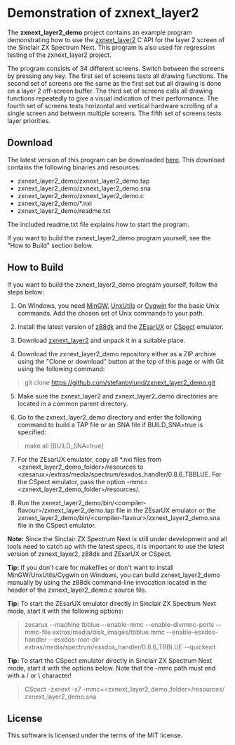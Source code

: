 # Demonstration of zxnext_layer2

The **zxnext_layer2_demo** project contains an example program demonstrating
how to use the [zxnext_layer2](https://github.com/stefanbylund/zxnext_layer2)
C API for the layer 2 screen of the Sinclair ZX Spectrum Next. This program is
also used for regression testing of the zxnext_layer2 project.

The program consists of 34 different screens. Switch between the screens by
pressing any key. The first set of screens tests all drawing functions. The
second set of screens are the same as the first set but all drawing is done on a
layer 2 off-screen buffer. The third set of screens calls all drawing functions
repeatedly to give a visual indication of their performance. The fourth set of
screens tests horizontal and vertical hardware scrolling of a single screen and
between multiple screens. The fifth set of screens tests layer priorities.

## Download

The latest version of this program can be downloaded [here](build/zxnext_layer2_demo.zip).
This download contains the following binaries and resources:

* zxnext_layer2_demo/zxnext_layer2_demo.tap
* zxnext_layer2_demo/zxnext_layer2_demo.sna
* zxnext_layer2_demo/zxnext_layer2_demo.c
* zxnext_layer2_demo/*.nxi
* zxnext_layer2_demo/readme.txt

The included readme.txt file explains how to start the program.

If you want to build the zxnext_layer2_demo program yourself, see the "How to Build"
section below.

## How to Build

If you want to build the zxnext_layer2_demo program yourself, follow the steps
below:

1. On Windows, you need [MinGW](http://www.mingw.org/),
[UnxUtils](https://sourceforge.net/projects/unxutils/) or
[Cygwin](https://www.cygwin.com/) for the basic Unix commands. Add the chosen
set of Unix commands to your path.

2. Install the latest version of [z88dk](https://github.com/z88dk/z88dk) and the
[ZEsarUX](https://sourceforge.net/projects/zesarux/) or
[CSpect](https://dailly.blogspot.se/) emulator.

3. Download [zxnext_layer2](https://github.com/stefanbylund/zxnext_layer2/blob/master/build/zxnext_layer2.zip)
and unpack it in a suitable place.

4. Download the zxnext_layer2_demo repository either as a ZIP archive using the
"Clone or download" button at the top of this page or with Git using the
following command:

> git clone https://github.com/stefanbylund/zxnext_layer2_demo.git

5. Make sure the zxnext_layer2 and zxnext_layer2_demo directories are located in
a common parent directory.

6. Go to the zxnext_layer2_demo directory and enter the following command to
build a TAP file or an SNA file if BUILD_SNA=true is specified:

> make all [BUILD_SNA=true]

7. For the ZEsarUX emulator, copy all *.nxi files from \<zxnext_layer2_demo_folder\>/resources
to \<zesarux\>/extras/media/spectrum/esxdos_handler/0.8.6_TBBLUE. For the CSpect
emulator, pass the option -mmc=\<zxnext_layer2_demo_folder\>/resources/.

8. Run the zxnext_layer2_demo/bin/\<compiler-flavour\>/zxnext_layer2_demo.tap
file in the ZEsarUX emulator or the
zxnext_layer2_demo/bin/\<compiler-flavour\>/zxnext_layer2_demo.sna file in the
CSpect emulator.

**Note:** Since the Sinclair ZX Spectrum Next is still under development and all
tools need to catch up with the latest specs, it is important to use the latest
version of zxnext_layer2, z88dk and ZEsarUX or CSpect.

**Tip:** If you don't care for makefiles or don't want to install
MinGW/UnxUtils/Cygwin on Windows, you can build zxnext_layer2_demo manually
by using the z88dk command-line invocation located in the header of the
zxnext_layer2_demo.c source file.

**Tip:** To start the ZEsarUX emulator directly in Sinclair ZX Spectrum Next
mode, start it with the following options:

> zesarux --machine tbblue --enable-mmc --enable-divmmc-ports --mmc-file extras/media/disk_images/tbblue.mmc
    --enable-esxdos-handler --esxdos-root-dir extras/media/spectrum/esxdos_handler/0.8.6_TBBLUE --quickexit

**Tip:** To start the CSpect emulator directly in Sinclair ZX Spectrum Next
mode, start it with the options below. Note that the -mmc path must end with a
/ or \ character!

> CSpect -zxnext -s7 -mmc=\<zxnext_layer2_demo_folder\>/resources/ zxnext_layer2_demo.sna

## License

This software is licensed under the terms of the MIT license.
